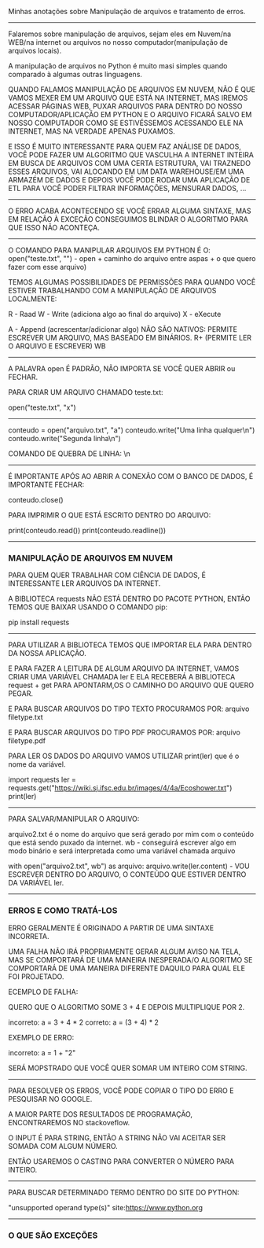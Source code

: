 Minhas anotações sobre Manipulação de arquivos e tratamento de erros.

---

Falaremos sobre manipulação de arquivos, sejam eles em Nuvem/na WEB/na internet ou arquivos no nosso computador(manipulação de arquivos locais).

A manipulação de arquivos no Python é muito masi simples quando comparado à algumas outras linguagens.

QUANDO FALAMOS MANIPULAÇÃO DE ARQUIVOS EM NUVEM, NÃO É QUE VAMOS MEXER EM UM ARQUIVO QUE ESTÁ NA INTERNET, MAS IREMOS ACESSAR PÁGINAS WEB, PUXAR ARQUIVOS PARA DENTRO DO NOSSO COMPUTADOR/APLICAÇÃO EM PYTHON E O ARQUIVO FICARÁ SALVO EM NOSSO COMPUTADOR COMO SE ESTIVÉSSEMOS ACESSANDO ELE NA INTERNET, MAS NA VERDADE APENAS PUXAMOS.

E ISSO É MUITO INTERESSANTE PARA QUEM FAZ ANÁLISE DE DADOS, VOCÊ PODE FAZER UM ALGORITMO QUE VASCULHA A INTERNET INTEIRA EM BUSCA DE ARQUIVOS COM UMA CERTA ESTRUTURA, VAI TRAZNEDO ESSES ARQUIVOS, VAI ALOCANDO EM UM DATA WAREHOUSE/EM UMA ARMAZÉM DE DADOS E DEPOIS VOCÊ PODE RODAR UMA APLICAÇÃO DE ETL PARA VOCÊ PODER FILTRAR INFORMAÇÕES, MENSURAR DADOS, ...

---

O ERRO ACABA ACONTECENDO SE VOCÊ ERRAR ALGUMA SINTAXE, MAS EM RELAÇÃO À EXCEÇÃO CONSEGUIMOS BLINDAR O ALGORITMO PARA QUE ISSO NÃO ACONTEÇA.

---

O COMANDO PARA MANIPULAR ARQUIVOS EM PYTHON É O: open("teste.txt", "") - open + caminho do arquivo entre aspas + o que quero fazer com esse arquivo)

TEMOS ALGUMAS POSSIBILIDADES DE PERMISSÕES PARA QUANDO VOCÊ ESTIVER TRABALHANDO COM A MANIPULAÇÃO DE ARQUIVOS LOCALMENTE:

R - Raad
W - Write (adiciona algo ao final do arquivo)
X - eXecute

A - Append (acrescentar/adicionar algo)
NÃO SÃO NATIVOS: PERMITE ESCREVER UM ARQUIVO, MAS BASEADO EM BINÁRIOS.
R+ (PERMITE LER O ARQUIVO E ESCREVER)
WB

---

A PALAVRA open É PADRÃO, NÃO IMPORTA SE VOCÊ QUER ABRIR ou FECHAR.

PARA CRIAR UM ARQUIVO CHAMADO teste.txt:

open("teste.txt", "x")

---

conteudo = open("arquivo.txt", "a")
conteudo.write("Uma linha qualquer\n")
conteudo.write("Segunda linha\n")


COMANDO DE QUEBRA DE LINHA: \n

---

É IMPORTANTE APÓS AO ABRIR A CONEXÃO COM O BANCO DE DADOS, É IMPORTANTE FECHAR:

conteudo.close()

PARA IMPRIMIR O QUE ESTÁ ESCRITO DENTRO DO ARQUIVO:

print(conteudo.read())
print(conteudo.readline())

---

### MANIPULAÇÃO DE ARQUIVOS EM NUVEM

PARA QUEM QUER TRABALHAR COM CIÊNCIA DE DADOS, É INTERESSANTE LER ARQUIVOS DA INTERNET.

A BIBLIOTECA requests NÃO ESTÁ DENTRO DO PACOTE PYTHON, ENTÃO TEMOS QUE BAIXAR USANDO O COMANDO pip:

pip install requests

---

PARA UTILIZAR A BIBLIOTECA TEMOS QUE IMPORTAR ELA PARA DENTRO DA NOSSA APLICAÇÃO.

E PARA FAZER A LEITURA DE ALGUM ARQUIVO DA INTERNET, VAMOS CRIAR UMA VARIÁVEL CHAMADA ler E ELA RECEBERÁ A BIBLIOTECA request + get PARA APONTARM,OS O CAMINHO DO ARQUIVO QUE QUERO PEGAR.

E PARA BUSCAR ARQUIVOS DO TIPO TEXTO PROCURAMOS POR: arquivo filetype.txt

E PARA BUSCAR ARQUIVOS DO TIPO PDF PROCURAMOS POR: arquivo filetype.pdf

PARA LER OS DADOS DO ARQUIVO VAMOS UTILIZAR print(ler) que é o nome da variável.

import requests
ler = requests.get("https://wiki.sj.ifsc.edu.br/images/4/4a/Ecoshower.txt")
print(ler)

---

PARA SALVAR/MANIPULAR O ARQUIVO:

arquivo2.txt é o nome do arquivo que será gerado por mim com o conteúdo que está sendo puxado da internet.
wb - conseguirá escrever algo em modo binário
e será interpretada como uma variável chamada arquivo

with open("arquivo2.txt", wb") as arquivo:
    arquivo.write(ler.content) - VOU ESCREVER DENTRO DO ARQUIVO, O CONTEÚDO QUE ESTIVER DENTRO DA VARIÁVEL ler.

---

### ERROS E COMO TRATÁ-LOS

ERRO GERALMENTE É ORIGINADO A PARTIR DE UMA SINTAXE INCORRETA.

UMA FALHA NÃO IRÁ PROPRIAMENTE GERAR ALGUM AVISO NA TELA, MAS SE COMPORTARÁ DE UMA MANEIRA INESPERADA/O ALGORITMO SE COMPORTARÁ DE UMA MANEIRA DIFERENTE DAQUILO PARA QUAL ELE FOI PROJETADO.

ECEMPLO DE FALHA:

QUERO QUE O ALGORITMO SOME 3 + 4 E DEPOIS MULTIPLIQUE POR 2.

incorreto:
a = 3 + 4 * 2
correto:
a = (3 + 4) * 2

EXEMPLO DE ERRO:

incorreto:
a = 1 + "2"

SERÁ MOPSTRADO QUE VOCÊ QUER SOMAR UM INTEIRO COM STRING.

---

PARA RESOLVER OS ERROS, VOCÊ PODE COPIAR O TIPO DO ERRO E PESQUISAR NO GOOGLE.

A MAIOR PARTE DOS RESULTADOS DE PROGRAMAÇÃO, ENCONTRAREMOS NO stackoveflow.

O INPUT É PARA STRING, ENTÃO A STRING NÃO VAI ACEITAR SER SOMADA COM ALGUM NÚMERO.

ENTÃO USAREMOS O CASTING PARA CONVERTER O NÚMERO PARA INTEIRO.

---

PARA BUSCAR DETERMINADO TERMO DENTRO DO SITE DO PYTHON:

"unsupported operand type(s)" site:https://www.python.org

---

### O QUE SÃO EXCEÇÕES















